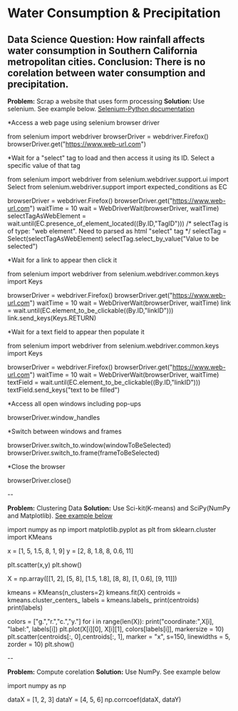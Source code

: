 # Water Consumption & Precipitation

****Data Science Question:****	How rainfall affects water consumption in Southern California metropolitan cities.
****Conclusion:****	There is no corelation between water consumption and precipitation.
--
**Problem:** Scrap a website that uses form processing
**Solution:** Use selenium.  See example below. [Selenium-Python documentation](https://selenium-python.readthedocs.org/)

*Access a web page using selenium browser driver

  from selenium import webdriver
  browserDriver = webdriver.Firefox()
  browserDriver.get("https://www.web-url.com")

*Wait for a "select" tag to load and then access it using its ID. Select a specific value of that tag

  from selenium import webdriver
  from selenium.webdriver.support.ui import Select
  from selenium.webdriver.support import expected_conditions as EC

  browserDriver = webdriver.Firefox()
  browserDriver.get("https://www.web-url.com")
  waitTime = 10
  wait = WebDriverWait(browserDriver, waitTime)
  selectTagAsWebElement = wait.until(EC.presence_of_element_located((By.ID,"TagID")))
  /* selectTag is of type: "web element". Need to parsed as html "select" tag */
  selectTag = Select(selectTagAsWebElement)
  selectTag.select_by_value("Value to be selected")

*Wait for a link to appear then click it

  from selenium import webdriver
  from selenium.webdriver.common.keys import Keys

  browserDriver = webdriver.Firefox()
  browserDriver.get("https://www.web-url.com")
  waitTime = 10
  wait = WebDriverWait(browserDriver, waitTime)
  link = wait.until(EC.element_to_be_clickable((By.ID,"linkID")))
  link.send_keys(Keys.RETURN)

*Wait for a text field to appear then populate it

  from selenium import webdriver
  from selenium.webdriver.common.keys import Keys

  browserDriver = webdriver.Firefox()
  browserDriver.get("https://www.web-url.com")
  waitTime = 10
  wait = WebDriverWait(browserDriver, waitTime)
  textField = wait.until(EC.element_to_be_clickable((By.ID,"linkID")))
  textField.send_keys("text to be filled")

*Access all open windows including pop-ups

  browserDriver.window_handles

*Switch between windows and frames

  browserDriver.switch_to.window(windowToBeSelected)
  browserDriver.switch_to.frame(frameToBeSelected)

*Close the browser

  browserDriver.close()

--

**Problem:** Clustering Data
**Solution:** Use Sci-kit(K-means) and SciPy(NumPy and Matplotlib).  [See example below](http://pythonprogramming.net/flat-clustering-machine-learning-python-scikit-learn/)

  import numpy as np
  import matplotlib.pyplot as plt
  from sklearn.cluster import KMeans

  x = [1, 5, 1.5, 8, 1, 9]
  y = [2, 8, 1.8, 8, 0.6, 11]

  plt.scatter(x,y)
  plt.show()

  X = np.array([[1, 2],
              [5, 8],
              [1.5, 1.8],
              [8, 8],
              [1, 0.6],
              [9, 11]])
        
  kmeans = KMeans(n_clusters=2)
  kmeans.fit(X)
  centroids = kmeans.cluster_centers_
  labels = kmeans.labels_
  print(centroids)
  print(labels)

  colors = ["g.","r.","c.","y."]
  for i in range(len(X)):
      print("coordinate:",X[i], "label:", labels[i])
      plt.plot(X[i][0], X[i][1], colors[labels[i]], markersize = 10)
  plt.scatter(centroids[:, 0],centroids[:, 1], marker = "x", s=150, linewidths = 5, zorder = 10)
  plt.show()

--

**Problem:** Compute corelation
**Solution:** Use NumPy.  See example below

  import numpy as np

  dataX = [1, 2, 3]
  dataY = [4, 5, 6]
  np.corrcoef(dataX, dataY)
